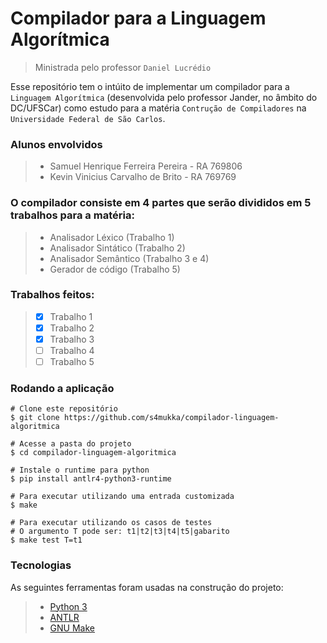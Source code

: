# Compilador para a Linguagem Algorítmica
> Ministrada pelo professor `Daniel Lucrédio`

Esse repositório tem o intúito de implementar um compilador para a
`Linguagem Algorítmica` (desenvolvida pelo professor Jander, no âmbito do DC/UFSCar)
como estudo para a matéria `Contrução de Compiladores` na `Universidade Federal de São Carlos`.

### Alunos envolvidos
> - Samuel Henrique Ferreira Pereira - RA 769806
> - Kevin Vinicius Carvalho de Brito  - RA 769769

### O compilador consiste em 4 partes que serão divididos em 5 trabalhos para a matéria:
> - Analisador Léxico (Trabalho 1)
> - Analisador Sintático (Trabalho 2)
> - Analisador Semântico (Trabalho 3 e 4)
> - Gerador de código (Trabalho 5)

### Trabalhos feitos:
> - [x] Trabalho 1
> - [x] Trabalho 2
> - [X] Trabalho 3
> - [ ] Trabalho 4
> - [ ] Trabalho 5

### Rodando a aplicação
    # Clone este repositório
    $ git clone https://github.com/s4mukka/compilador-linguagem-algoritmica

    # Acesse a pasta do projeto
    $ cd compilador-linguagem-algoritmica

    # Instale o runtime para python
    $ pip install antlr4-python3-runtime

    # Para executar utilizando uma entrada customizada
    $ make

    # Para executar utilizando os casos de testes
    # O argumento T pode ser: t1|t2|t3|t4|t5|gabarito
    $ make test T=t1

### Tecnologias
As seguintes ferramentas foram usadas na construção do projeto:
> - [Python 3](https://www.python.org/)
> - [ANTLR](https://www.antlr.org/)
> - [GNU Make](https://www.gnu.org/software/make/)
